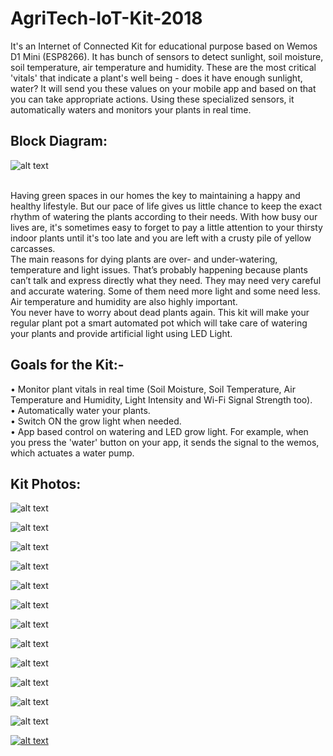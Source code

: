 # AgriTech-IoT-Kit-2018
It's an Internet of Connected Kit for educational purpose based on Wemos D1 Mini (ESP8266). It has bunch of sensors to detect sunlight, soil moisture, soil temperature, air temperature and humidity. These are the most critical 'vitals' that indicate a plant's well being - does it have enough sunlight, water? It will send you these values on your mobile app and based on that you can take appropriate actions. Using these specialized sensors, it automatically waters and monitors your plants in real time. 
<br/>

## Block Diagram: 

![alt text](https://github.com/Alpha-Amol/AgriTech-IoT-Kit-2018/blob/master/Documentation/block%20diagram.png "Block Diagram")

<br/>
Having green spaces in our homes the key to maintaining a happy and healthy lifestyle. But our pace of life gives us little chance to keep the exact rhythm of watering the plants according to their needs. With how busy our lives are, it's sometimes easy to forget to pay a little attention to your thirsty indoor plants until it's too late and you are left with a crusty pile of yellow carcasses. 
<br/>
The main reasons for dying plants are over- and under-watering, temperature and light issues. That’s probably happening because plants can’t talk and express directly what they need. They may need very careful and accurate watering. Some of them need more light and some need less. Air temperature and humidity are also highly important.
<br/>
You never have to worry about dead plants again. This kit will make your regular plant pot a smart automated pot which will take care of watering your plants and provide artificial light using LED Light. 

## Goals for the Kit:-
•	Monitor plant vitals in real time (Soil Moisture, Soil Temperature, Air Temperature and Humidity, Light Intensity and Wi-Fi Signal Strength too). <br/>
•	Automatically water your plants. <br/>
•	Switch ON the grow light when needed.  <br/>
•	App based control on watering and LED grow light. For example, when you press the 'water' button on your app, it sends the signal to the wemos, which actuates a water pump.  <br/>

## Kit Photos: 

![alt text](https://github.com/Alpha-Amol/AgriTech-IoT-Kit-2018/blob/master/Documentation/Kit%20Photos/Smartmali%20setup%2014.jpg "Whole Setup")

![alt text](https://github.com/Alpha-Amol/AgriTech-IoT-Kit-2018/blob/master/Documentation/Kit%20Photos/PCB%20Components.jpg "PCB Components")

![alt text](https://github.com/Alpha-Amol/AgriTech-IoT-Kit-2018/blob/master/Documentation/Kit%20Photos/Smartmali%20pcbs_3.jpg "SmartMali PCB_1")

![alt text](https://github.com/Alpha-Amol/AgriTech-IoT-Kit-2018/blob/master/Documentation/Kit%20Photos/smartmali%20pcbs.jpg "SmartMali PCB_2")

![alt text](https://github.com/Alpha-Amol/AgriTech-IoT-Kit-2018/blob/master/Documentation/Kit%20Photos/smartmali%20agritech%20pcb.jpg "SmartMali PCB_3")

![alt text](https://github.com/Alpha-Amol/AgriTech-IoT-Kit-2018/blob/master/Documentation/Kit%20Photos/smartmali%20pcbs2.jpg "SmartMali PCB_4")

![alt text](https://github.com/Alpha-Amol/AgriTech-IoT-Kit-2018/blob/master/Documentation/Kit%20Photos/PCB%20Casing.jpg "SmartMali PCB_Casing")

![alt text](https://github.com/Alpha-Amol/AgriTech-IoT-Kit-2018/blob/master/Documentation/Kit%20Photos/smartmali%20agritech%20kit.jpg "SmartMali Components Connection")

![alt text](https://github.com/Alpha-Amol/AgriTech-IoT-Kit-2018/blob/master/Documentation/Kit%20Photos/Smartmali%20setup%201.jpg "Whole Setup_1")

![alt text](https://github.com/Alpha-Amol/AgriTech-IoT-Kit-2018/blob/master/Documentation/Kit%20Photos/Smartmali%20setup%2012.jpg "Whole Setup_2")

![alt text](https://github.com/Alpha-Amol/AgriTech-IoT-Kit-2018/blob/master/Documentation/Kit%20Photos/Smartmali%20setup%2013.jpg "Whole Setup_3")

![alt text](https://github.com/Alpha-Amol/AgriTech-IoT-Kit-2018/blob/master/Documentation/Kit%20Photos/Smartmali%20setup%2014.jpg "Whole Setup_4")

[![alt text](http://img.youtube.com/vi/KOxbO0EI4MA/0.jpg)](https://www.youtube.com/watch?v=KOxbO0EI4MA "Working Video")
